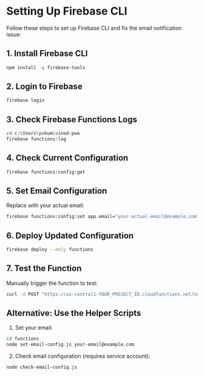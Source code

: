 # Setting Up Firebase CLI

Follow these steps to set up Firebase CLI and fix the email notification issue:

## 1. Install Firebase CLI
```bash
npm install -g firebase-tools
```

## 2. Login to Firebase
```bash
firebase login
```

## 3. Check Firebase Functions Logs
```bash
cd c:\Users\pvkum\vinod-pwa
firebase functions:log
```

## 4. Check Current Configuration
```bash
firebase functions:config:get
```

## 5. Set Email Configuration
Replace with your actual email:
```bash
firebase functions:config:set app.email="your-actual-email@example.com"
```

## 6. Deploy Updated Configuration
```bash
firebase deploy --only functions
```

## 7. Test the Function
Manually trigger the function to test:
```bash
curl -X POST "https://us-central1-YOUR_PROJECT_ID.cloudfunctions.net/sendDailyTaskReminders?key=YOUR_API_KEY&sendPush=true"
```

## Alternative: Use the Helper Scripts

1. Set your email:
```bash
cd functions
node set-email-config.js your-email@example.com
```

2. Check email configuration (requires service account):
```bash
node check-email-config.js
```